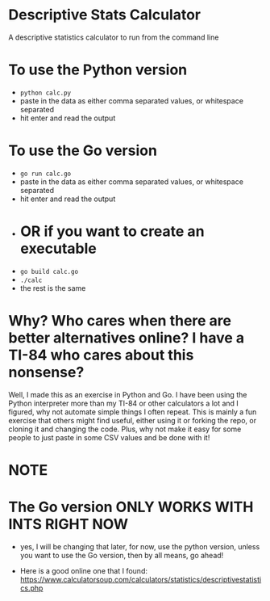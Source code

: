 # Descriptive Stats Calculator
A descriptive statistics calculator to run from the command line

# To use the Python version
- `python calc.py`
- paste in the data as either comma separated values, or whitespace separated
- hit enter and read the output

# To use the Go version
- `go run calc.go`
- paste in the data as either comma separated values, or whitespace separated
- hit enter and read the output
- # OR if you want to create an executable
- `go build calc.go`
- `./calc`
- the rest is the same

# Why? Who cares when there are better alternatives online? I have a TI-84 who cares about this nonsense?
Well, I made this as an exercise in Python and Go. I have been using the Python interpreter more than my TI-84 or other calculators a lot and I figured, why not automate simple things I often repeat. This is mainly a fun exercise that others might find useful, either using it or forking the repo, or cloning it and changing the code. Plus, why not make it easy for some people to just paste in some CSV values and be done with it!

# NOTE 
# The Go version ONLY WORKS WITH INTS RIGHT NOW
- yes, I will be changing that later, for now, use the python version, unless you want to use the Go version, then by all means, go ahead!


- Here is a good online one that I found: https://www.calculatorsoup.com/calculators/statistics/descriptivestatistics.php
